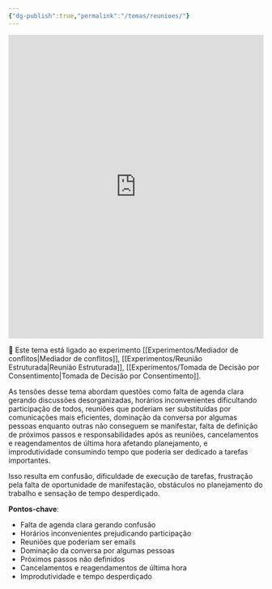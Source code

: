 ```yaml
---
{"dg-publish":true,"permalink":"/temas/reunioes/"}
---
```


<iframe src="https://embed.kumu.io/0e0adc1875099e698ef7aad3874c0447" width="100%" height="600" frameborder="0"></iframe>

🔗 Este tema está ligado ao experimento [[Experimentos/Mediador de conflitos\|Mediador de conflitos]], [[Experimentos/Reunião Estruturada\|Reunião Estruturada]], [[Experimentos/Tomada de Decisão por Consentimento\|Tomada de Decisão por Consentimento]].

 As tensões desse tema abordam questões como falta de agenda clara gerando discussões desorganizadas, horários inconvenientes dificultando participação de todos, reuniões que poderiam ser substituídas por comunicações mais eficientes, dominação da conversa por algumas pessoas enquanto outras não conseguem se manifestar, falta de definição de próximos passos e responsabilidades após as reuniões, cancelamentos e reagendamentos de última hora afetando planejamento, e improdutividade consumindo tempo que poderia ser dedicado a tarefas importantes.

Isso resulta em confusão, dificuldade de execução de tarefas, frustração pela falta de oportunidade de manifestação, obstáculos no planejamento do trabalho e sensação de tempo desperdiçado.

**Pontos-chave**:

* Falta de agenda clara gerando confusão
* Horários inconvenientes prejudicando participação
* Reuniões que poderiam ser emails
* Dominação da conversa por algumas pessoas 
* Próximos passos não definidos
* Cancelamentos e reagendamentos de última hora
* Improdutividade e tempo desperdiçado